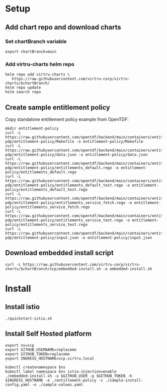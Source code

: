 # Setup
## Add chart repo and download charts
### Set chartBranch variable
```shell
export chartBranch=main
```
### Add virtru-charts helm repo
```
helm repo add virtru-charts \
   https://raw.githubusercontent.com/virtru-corp/virtru-charts/$chartBranch/
helm repo update
helm search repo 
```
## Create sample entitlement policy
Copy standalone entitlement policy example from OpenTDF:
```shell
mkdir entitlement-policy
curl -L https://raw.githubusercontent.com/opentdf/backend/main/containers/entitlement-pdp/entitlement-policy/Makefile -o entitlement-policy/Makefile
curl -L https://raw.githubusercontent.com/opentdf/backend/main/containers/entitlement-pdp/entitlement-policy/data.json -o entitlement-policy/data.json
curl -L https://raw.githubusercontent.com/opentdf/backend/main/containers/entitlement-pdp/entitlement-policy/entitlements_default.rego -o entitlement-policy/entitlements_default.rego
curl -L https://raw.githubusercontent.com/opentdf/backend/main/containers/entitlement-pdp/entitlement-policy/entitlements_default_test.rego -o entitlement-policy/entitlements_default_test.rego
curl -L https://raw.githubusercontent.com/opentdf/backend/main/containers/entitlement-pdp/entitlement-policy/entitlements_service_fetch.rego -o entitlement-policy/entitlements_service_fetch.rego
curl -L https://raw.githubusercontent.com/opentdf/backend/main/containers/entitlement-pdp/entitlement-policy/entitlements_service_test.rego -o entitlement-policy/entitlements_service_test.rego
curl -L https://raw.githubusercontent.com/opentdf/backend/main/containers/entitlement-pdp/entitlement-policy/input.json -o entitlement-policy/input.json
```
## Download embedded install script
```shell
curl -L https://raw.githubusercontent.com/virtru-corp/virtru-charts/$chartBranch/scp/embedded-install.sh -o embedded-install.sh 
```

# Install
## Install istio
```shell
./quickstart-istio.sh    
```
## Install Self Hosted platform
```shell
export ns=scp
export GITHUB_USERNAME=replaceme
export GITHUB_TOKEN=replaceme
export INGRESS_HOSTNAME=scp.virtru.local
`
kubectl createnamespace $ns
kubectl label namespace $ns istio-injection=enable
./embedded-install.sh -u $GITHUB_USER -p $GITHUB_TOKEN -h $INGRESS_HOSTNAME -e ./entitlement-policy -c ./sample-install-config.yaml -o ./sample-values.yaml
```
